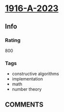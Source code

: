 # [1916-A-2023](https://codeforces.com/contest/1916/problem/A)

## Info

### Rating

800

### Tags

- constructive algorithms
- implementation
- math
- number theory

## __COMMENTS__

> 
